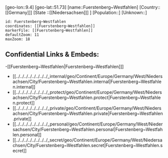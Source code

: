 ﻿---
location: [51.73,9.4]
mapzoom: [7,12] 
mapmarker: city 
type: City
tags:
- geo/City


SpocWebEntityId: 30320
isDeleted: false
confidential: public

---
[geo-lon::9.4]
[geo-lat::51.73]
[name::Fuerstenberg~Westfahlen]
[Country::[[Germany]]]
[State ::[[Niedersachsen]]] ]
[Population::]
[Unknown::]


```leaflet
id: Fuerstenberg~Westfahlen
coordinates: [[Fuerstenberg~Westfahlen]]
markerFile: [[Fuerstenberg~Westfahlen]]
defaultZoom: 11 
maxZoom: 18
```


## Confidential Links & Embeds: 
-[[Fuerstenberg~Westfahlen|Fuerstenberg~Westfahlen]]] 
- [[../../../../../../../../_internal/geo/Continent/Europe/Germany/West/Niedersachsen/City/Fuerstenberg~Westfahlen.internal|Fuerstenberg~Westfahlen.internal]] 
- [[../../../../../../../../_protect/geo/Continent/Europe/Germany/West/Niedersachsen/City/Fuerstenberg~Westfahlen.protect|Fuerstenberg~Westfahlen.protect]] 
- [[../../../../../../../../_private/geo/Continent/Europe/Germany/West/Niedersachsen/City/Fuerstenberg~Westfahlen.private|Fuerstenberg~Westfahlen.private]] 
- [[../../../../../../../../_personal/geo/Continent/Europe/Germany/West/Niedersachsen/City/Fuerstenberg~Westfahlen.personal|Fuerstenberg~Westfahlen.personal]] 
- [[../../../../../../../../_secret/geo/Continent/Europe/Germany/West/Niedersachsen/City/Fuerstenberg~Westfahlen.secret|Fuerstenberg~Westfahlen.secret]] 
